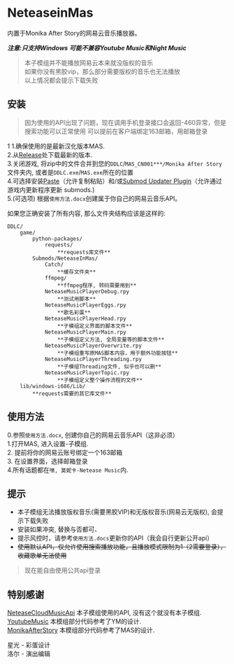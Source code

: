 # NeteaseinMas
内置于Monika After Story的网易云音乐播放器。

***注意:只支持Windows 可能不兼容Youtube Music和Night Music***      
> 本子模组并不能播放网易云本来就没版权的音乐     
> 如果你没有黑胶vip，那么部分需要版权的音乐也无法播放   
> 以上情况都会提示下载失败   

## 安装

> 因为使用的API出现了问题，现在调用手机登录接口会返回-460异常，但是搜索功能可以正常使用
> 可以提前在客户端绑定163邮箱，用邮箱登录

1
1.确保使用的是最新汉化版本MAS.  
2.从[Release](https://github.com/PencilMario/NeteaseInMas/releases)处下载最新的版本.  
3.关闭游戏, 将zip中的文件合并到您的`DDLC`/`MAS_CN001***/Monika After Story`文件夹内, 或者是`DDLC.exe`/`MAS.exe`所在的位置  
4.可选择安装[Paste](https://github.com/Legendkiller21/MAS-Submods-Paste)（允许复制粘贴）和/或[Submod Updater Plugin](https://github.com/Booplicate/MAS-Submods-SubmodUpdaterPlugin)（允许通过游戏内更新程序更新 submods.)      
5.(可选项) 根据`使用方法.docx`创建属于你自己的网易云音乐API。


如果您正确安装了所有内容, 那么文件夹结构应该是这样的:

```:(
DDLC/
    game/
        python-packages/
            requests/
                **requests库文件**
        Submods/NeteaseInMas/
            Catch/
                **缓存文件夹**
            ffmpeg/
                **ffmpeg程序, 转码需要用到**
            NeteaseMusicPlayerDebug.rpy 
                **测试用脚本**
            NeteaseMusicPlayerEggs.rpy
                **歌名彩蛋**
            NeteaseMusicPlayerHead.rpy
                **子模组定义界面的脚本文件**
            NeteaseMusicPlayerMain.rpy
                **子模组定义方法, 全局变量等的脚本文件**
            NeteaseMusicPlayerOverwrite.rpy
                **子模组重写原MAS脚本内容，用于额外功能按钮**
            NeteaseMusicPlayerThreading.rpy
                **子模组Threading文件, 似乎也可以删**
            NeteaseMusicPlayerTopic.rpy
                **子模组定义整个操作流程的文件**
    lib/windows-i686/Lib/
        **requests需要的其它库文件**
```

## 使用方法  

0.参照`使用方法.docx`, 创建你自己的网易云音乐API（这非必须）  
1.打开MAS, 进入设置-子模组.  
2. 提前将你的网易云账号绑定一个163邮箱  
3. 在设置界面，选择邮箱登录  
4.所有话题都在`嘿, 莫妮卡-Netease Music`内.  

## 提示

* 本子模组无法播放版权音乐(需要黑胶VIP)和无版权音乐(网易云无版权), 会提示下载失败
* 安装如果冲突, 替换与否都可、
* 提示风控时，请参考`使用方法.docs`更新你的API（我会自行更新公开api）
* ~~使用默认API，仅允许使用搜索播放功能，且播放模式限制为1（2需要登录），收藏歌单无法使用~~  
> 现在能自由使用公共api登录

## 特别感谢
[NeteaseCloudMusicApi](https://github.com/Binaryify/NeteaseCloudMusicApi) 本子模组使用的API, 没有这个就没有本子模组.  
[YoutubeMusic](https://github.com/Booplicate/MAS-Submods-YouTubeMusic) 本模组部分代码参考了YM的设计.  
[MonikaAfterStory](https://github.com/Monika-After-Story/MonikaModDev) 本模组部分代码参考了MAS的设计.  

星光 - 彩蛋设计  
洛尔 - 演出编辑  
